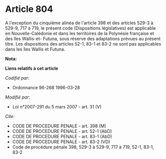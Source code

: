 # Article 804

A l'exception du cinquième alinéa de l'article 398 et des articles 529-3 à 529-9, 717 à 719, le présent code (Dispositions
législatives) est applicable en Nouvelle-Calédonie et dans les territoires de la Polynésie française et des îles Wallis-et-
Futuna, sous réserve des adaptations prévues au présent titre. Les dispositions des articles 52-1, 83-1 et 83-2 ne sont pas
applicables dans les îles Wallis et Futuna.

**Nota:**



**Liens relatifs à cet article**

_Codifié par_:

  - Ordonnance 96-268 1996-03-28

_Modifié par_:

  - Loi n°2007-291 du 5 mars 2007 - art. 31 (V)

_Cite_:

  - CODE DE PROCEDURE PENALE - art. 398 (M)
  - CODE DE PROCEDURE PENALE - art. 52-1 (AbD)
  - CODE DE PROCEDURE PENALE - art. 83-1 (AbD)
  - CODE DE PROCEDURE PENALE - art. 83-2 (VD)
  - Code de procédure pénale 398, 529-3 à 529-9, 717 à 719, 52-1, 83-1, 83-2
